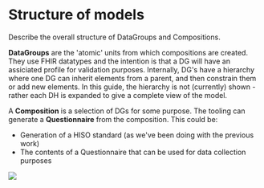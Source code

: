 # Structure of models

Describe the overall structure of DataGroups and Compositions.

**DataGroups** are the 'atomic' units from which compositions are created. They use FHIR datatypes and the
intention is that a DG will have an assiciated profile for validation purposes. Internally, DG's
have a hierarchy where one DG can inherit elements from a parent, and then constrain them or
add new elements. In this guide, the hierarchy is not (currently) shown - rather each DH is expanded
to give a complete view of the model.

A **Composition** is a selection of DGs for some purpose. The tooling can generate a **Questionnaire** from the composition. This could be:

* Generation of a HISO standard (as we've been doing with the previous work)
* The contents of a Questionnaire that can be used for data collection purposes

![](LIM-1.png)